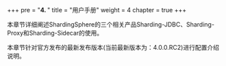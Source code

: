 +++
pre = "<b>4. </b>"
title = "用户手册"
weight = 4
chapter = true
+++

本章节详细阐述ShardingSphere的三个相关产品Sharding-JDBC、Sharding-Proxy和Sharding-Sidecar的使用。

本章节针对官方发布的最新发布版本(当前最新版本为：4.0.0.RC2)进行配置介绍说明。
